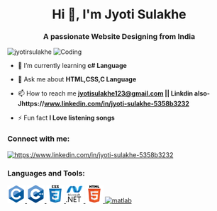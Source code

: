 


<h1 align="center">Hi 👋, I'm Jyoti Sulakhe</h1>
<h3 align="center">A passionate Website Designing from India</h3>
<img align="right" alt="Coding" width="400" src="https://tse4.mm.bing.net/th?id=OIP.-QJs_Eqb8YdFgkEu65KDDgHaE7&pid=Api&P=0">

<p align="left"> <img src="https://komarev.com/ghpvc/?username=jyotirsulakhe&label=Profile%20views&color=0e75b6&style=flat" alt="jyotirsulakhe" /> </p>

- 🌱 I’m currently learning **c# Language**

- 💬 Ask me about **HTML,CSS,C Language**

- 📫 How to reach me **jyotisulakhe123@gmail.com || 
   Linkdin also-Jhttps://www.linkedin.com/in/jyoti-sulakhe-5358b3232**

- ⚡ Fun fact **I Love listening songs**

<h3 align="left">Connect with me:</h3>
<p align="left">
<a href="https://linkedin.com/in/https://www.linkedin.com/in/jyoti-sulakhe-5358b3232" target="blank"><img align="center" src="https://raw.githubusercontent.com/rahuldkjain/github-profile-readme-generator/master/src/images/icons/Social/linked-in-alt.svg" alt="https://www.linkedin.com/in/jyoti-sulakhe-5358b3232" height="30" width="40" /></a>
</p>

<h3 align="left">Languages and Tools:</h3>
<p align="left"> <a href="https://www.cprogramming.com/" target="_blank" rel="noreferrer"> <img src="https://raw.githubusercontent.com/devicons/devicon/master/icons/c/c-original.svg" alt="c" width="40" height="40"/> </a> <a href="https://www.w3schools.com/cpp/" target="_blank" rel="noreferrer"> <img src="https://raw.githubusercontent.com/devicons/devicon/master/icons/cplusplus/cplusplus-original.svg" alt="cplusplus" width="40" height="40"/> </a> <a href="https://www.w3schools.com/css/" target="_blank" rel="noreferrer"> <img src="https://raw.githubusercontent.com/devicons/devicon/master/icons/css3/css3-original-wordmark.svg" alt="css3" width="40" height="40"/> </a> <a href="https://dotnet.microsoft.com/" target="_blank" rel="noreferrer"> <img src="https://raw.githubusercontent.com/devicons/devicon/master/icons/dot-net/dot-net-original-wordmark.svg" alt="dotnet" width="40" height="40"/> </a> <a href="https://www.w3.org/html/" target="_blank" rel="noreferrer"> <img src="https://raw.githubusercontent.com/devicons/devicon/master/icons/html5/html5-original-wordmark.svg" alt="html5" width="40" height="40"/> </a> <a href="https://www.mathworks.com/" target="_blank" rel="noreferrer"> <img src="https://upload.wikimedia.org/wikipedia/commons/2/21/Matlab_Logo.png" alt="matlab" width="40" height="40"/> </a> </p>

